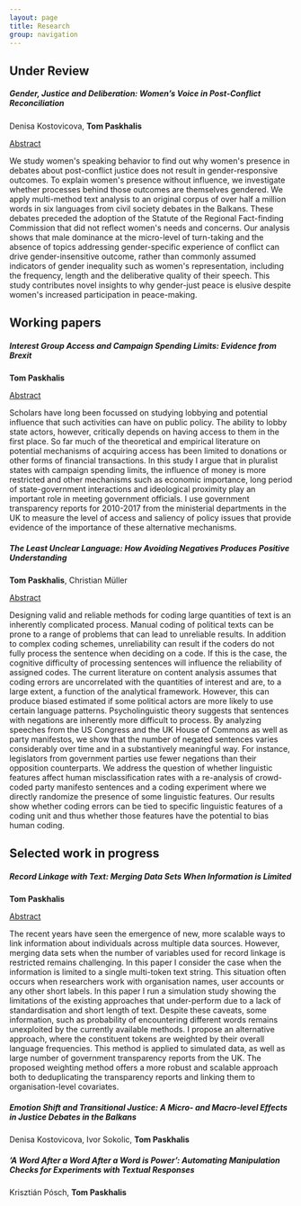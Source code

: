 ```yaml
---
layout: page
title: Research
group: navigation
---
```


## Under Review

##### *Gender, Justice and Deliberation: Women’s Voice in Post-Conflict Reconciliation*
Denisa Kostovicova, **Tom Paskhalis**

<p><a class="btn btn-info" data-toggle="collapse" href="#collapseAbstract1"
role="button" aria-expanded="false" aria-controls="collapseAbstract1">Abstract</a></p>
<div class="collapse" id="collapseAbstract1">
<div class="card card-body">
We study women's speaking behavior to find out why women's presence in debates about post-conflict justice does not result in gender-responsive outcomes. To explain women's presence without influence, we investigate whether processes behind those outcomes are themselves gendered. We apply multi-method text analysis to an original corpus of over half a million words in six languages from civil society debates in the Balkans. These debates preceded the adoption of the Statute of the Regional Fact-finding Commission that did not reflect women's needs and concerns. Our analysis shows that male dominance at the micro-level of turn-taking and the absence of topics addressing gender-specific experience of conflict can drive gender-insensitive outcome, rather than commonly assumed indicators of gender inequality such as women's representation, including the frequency, length and the deliberative quality of their speech. This study contributes novel insights to why gender-just peace is elusive despite women's increased participation in peace-making.
</div>
</div>

## Working papers

##### *Interest Group Access and Campaign Spending Limits: Evidence from Brexit*
**Tom Paskhalis**
<p><a class="btn btn-info" data-toggle="collapse" href="#collapseAbstract3"
role="button" aria-expanded="false" aria-controls="collapseAbstract3">Abstract</a></p>
<div class="collapse" id="collapseAbstract3">
<div class="card card-body">
Scholars have long been focussed on studying lobbying and potential influence that such activities can have on public policy. The ability to lobby state actors, however, critically depends on having access to them in the first place. So far much of the theoretical and empirical literature on potential mechanisms of acquiring access has been limited to donations or other forms of financial transactions. In this study I argue that in pluralist states with campaign spending limits, the influence of money is more restricted and other mechanisms such as economic importance, long period of state-government interactions and ideological proximity play an important role in meeting government officials. I use government transparency reports for 2010-2017 from the ministerial departments in the UK to measure the level of access and saliency of policy issues that provide evidence of the importance of these alternative mechanisms.
</div>
</div>

##### *The Least Unclear Language: How Avoiding Negatives Produces Positive Understanding*
**Tom Paskhalis**, Christian Müller

<p><a class="btn btn-info" data-toggle="collapse" href="#collapseAbstract2"
role="button" aria-expanded="false" aria-controls="collapseAbstract2">Abstract</a></p>
<div class="collapse" id="collapseAbstract2">
<div class="card card-body">
Designing valid and reliable methods for coding large quantities of text is an inherently complicated process. Manual coding of political texts can be prone to a range of problems that can lead to unreliable results. In addition to complex coding schemes, unreliability can result if the coders do not fully process the sentence when deciding on a code. If this is the case, the cognitive difficulty of processing sentences will influence the reliability of assigned codes. The current literature on content analysis assumes that coding errors are uncorrelated with the quantities of interest and are, to a large extent, a function of the analytical framework. However, this can produce biased estimated if some political actors are more likely to use certain language patterns. Psycholinguistic theory suggests that sentences with negations are inherently more difficult to process. By analyzing speeches from the US Congress and the UK House of Commons as well as party manifestos, we show that the number of negated sentences varies considerably over time and in a substantively meaningful way. For instance, legislators from government parties use fewer negations than their opposition counterparts. We address the question of whether linguistic features affect human misclassification rates with a re-analysis of crowd-coded party manifesto sentences and a coding experiment where we directly randomize the presence of some linguistic features. Our results show whether coding errors can be tied to specific linguistic features of a coding unit and thus whether those features have the potential to bias human coding.
</div>
</div>

## Selected work in progress

##### *Record Linkage with Text: Merging Data Sets When Information is Limited*
**Tom Paskhalis**
<p><a class="btn btn-info" data-toggle="collapse" href="#collapseAbstract4"
role="button" aria-expanded="false" aria-controls="collapseAbstract4">Abstract</a></p>
<div class="collapse" id="collapseAbstract4">
<div class="card card-body">
The recent years have seen the emergence of new, more scalable ways to link information about individuals across multiple data sources. However, merging data sets when the number of variables used for record linkage is restricted remains challenging. In this paper I consider the case when the information is limited to a single multi-token text string. This situation often occurs when researchers work with organisation names, user accounts or any other short labels. In this paper I run a simulation study showing the limitations of the existing approaches that under-perform due to a lack of standardisation and short length of text. Despite these caveats, some information, such as probability of encountering different words remains unexploited by the currently available methods. I propose an alternative approach, where the constituent tokens are weighted by their overall language frequencies. This method is applied to simulated data, as well as large number of government transparency reports from the UK. The proposed weighting method offers a more robust and scalable approach both to deduplicating the transparency reports and linking them to organisation-level covariates.
</div>
</div>

##### *Emotion  Shift  and  Transitional  Justice: A Micro- and Macro-level Effects in Justice Debates in the Balkans*
Denisa  Kostovicova, Ivor Sokolic, **Tom Paskhalis**

##### *’A  Word  After  a  Word  After  a  Word  is  Power’:  Automating Manipulation Checks for Experiments with Textual Responses*
Krisztián Pósch, **Tom Paskhalis**
